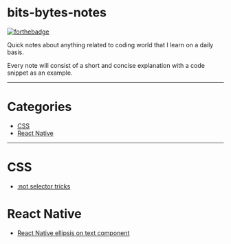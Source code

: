 # bits-bytes-notes

[![forthebadge](https://forthebadge.com/images/badges/built-with-love.svg)](https://forthebadge.com)

Quick notes about anything related to coding world that I learn on a daily basis.

Every note will consist of a short and concise explanation with a code snippet as an example.

---
# Categories

* [CSS](#css)
* [React Native](#React_Native)

---

# CSS
* [:not selector tricks](/CSS/not-selector-tricks.md)

# React Native
* [React Native ellipsis on text component](/React_Native/ellipsis_on_text.md)